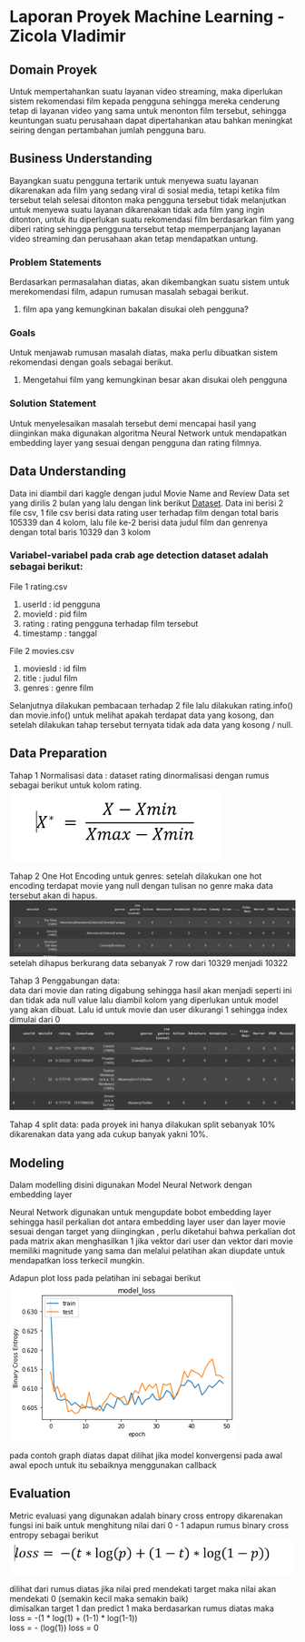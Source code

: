 # Laporan Proyek Machine Learning - Zicola Vladimir

## Domain Proyek
Untuk mempertahankan suatu layanan video streaming, maka diperlukan sistem rekomendasi film kepada pengguna sehingga mereka cenderung tetap di layanan video yang sama untuk menonton film tersebut, sehingga keuntungan suatu perusahaan dapat dipertahankan atau bahkan meningkat seiring dengan pertambahan jumlah pengguna baru.

## Business Understanding

Bayangkan suatu pengguna tertarik untuk menyewa suatu layanan dikarenakan ada film yang sedang viral di sosial media, tetapi ketika film tersebut telah selesai ditonton maka pengguna tersebut tidak melanjutkan untuk menyewa suatu layanan dikarenakan tidak ada film yang ingin ditonton, untuk itu diperlukan suatu rekomendasi film berdasarkan film yang diberi rating sehingga pengguna tersebut tetap memperpanjang layanan video streaming dan perusahaan akan tetap mendapatkan untung.

### Problem Statements
Berdasarkan permasalahan diatas, akan dikembangkan suatu sistem untuk merekomendasi film, adapun rumusan masalah sebagai berikut.
1. film apa yang kemungkinan bakalan disukai oleh pengguna?

### Goals
Untuk menjawab rumusan masalah diatas, maka perlu dibuatkan sistem rekomendasi dengan goals sebagai berikut.
1. Mengetahui film yang kemungkinan besar akan disukai oleh pengguna

### Solution Statement
Untuk menyelesaikan masalah tersebut demi mencapai hasil yang diinginkan maka digunakan algoritma Neural Network untuk mendapatkan embedding layer yang sesuai dengan pengguna dan rating filmnya.

## Data Understanding
Data ini diambil dari kaggle dengan judul Movie Name and Review Data set yang dirilis 2 bulan yang lalu dengan link berikut [Dataset](https://www.kaggle.com/meetnagadia/movie-rating).
Data ini berisi 2 file csv, 1 file csv berisi data rating user terhadap film dengan total baris 105339 dan 4 kolom, lalu file ke-2 berisi data judul film dan genrenya dengan total baris 10329 dan 3 kolom

### Variabel-variabel pada crab age detection dataset adalah sebagai berikut:
File 1 rating.csv
1. userId          : id pengguna
2. movieId         : pid film
3. rating          : rating pengguna terhadap film tersebut
4. timestamp       : tanggal

File 2 movies.csv
1. moviesId        : id film
2. title           : judul film
3. genres          : genre film

Selanjutnya dilakukan pembacaan terhadap 2 file lalu dilakukan rating.info() dan movie.info() untuk melihat apakah terdapat data yang kosong, dan setelah dilakukan tahap tersebut ternyata tidak ada data yang kosong / null.




## Data Preparation
Tahap 1 Normalisasi data : 
dataset rating dinormalisasi dengan rumus sebagai berikut untuk kolom rating.<br>
![alt text](https://github.com/okyx/Movie-Prediksi/blob/main/gambar/rumus%20standarisasi.PNG)

Tahap 2 One Hot Encoding untuk genres:
setelah dilakukan one hot encoding terdapat movie yang null dengan tulisan no genre maka data tersebut akan di hapus.<br>
![alt text](https://github.com/okyx/Movie-Prediksi/blob/main/gambar/onehotencoding.PNG)<br>
setelah dihapus berkurang data sebanyak 7 row dari 10329 menjadi 10322


Tahap 3 Penggabungan data:<br>
data dari movie dan rating digabung sehingga hasil akan menjadi seperti ini dan tidak ada null value lalu diambil kolom yang diperlukan untuk model yang akan dibuat. Lalu id untuk movie dan user dikurangi 1 sehingga index dimulai dari 0<br>
![alt text](https://github.com/okyx/Movie-Prediksi/blob/main/penggabungan.PNG)

Tahap 4 split data:
pada proyek ini hanya dilakukan split sebanyak 10% dikarenakan data yang ada cukup banyak yakni 10%.



## Modeling
Dalam modelling disini digunakan Model Neural Network dengan embedding layer

Neural Network digunakan untuk mengupdate bobot embedding layer sehingga hasil perkalian dot antara embedding layer user dan layer movie sesuai dengan target yang diingingkan , perlu diketahui bahwa perkalian dot pada matrix akan menghasilkan 1 jika vektor dari user dan vektor dari movie memiliki magnitude yang sama dan melalui pelatihan akan diupdate untuk mendapatkan loss terkecil mungkin.

Adapun plot loss pada pelatihan ini sebagai berikut
![alt text](https://github.com/okyx/Movie-Prediksi/blob/main/gambar/plot%20loss.png)<br>



pada contoh graph diatas dapat dilihat jika model konvergensi pada awal awal epoch untuk itu sebaiknya menggunakan callback


## Evaluation
Metric evaluasi yang digunakan adalah binary cross entropy dikarenakan fungsi ini baik untuk menghitung nilai dari 0 - 1
adapun rumus binary cross entropy sebagai berikut<br>
![alt text](https://github.com/okyx/Movie-Prediksi/blob/main/gambar/loss%20function.PNG)<br>

dilihat dari rumus diatas jika nilai pred mendekati target maka nilai akan mendekati 0 (semakin kecil maka semakin baik)<br>
dimisalkan target 1 dan predict 1 maka berdasarkan rumus diatas maka <br>
loss = -(1 * log(1) + (1-1) * log(1-1))<br>
loss = - (log(1))
loss = 0
<br>
<br>


